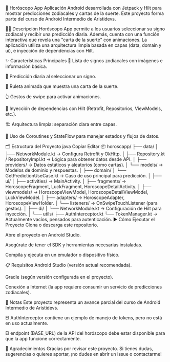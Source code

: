 🌟 Horóscopo App
Aplicación Android desarrollada con Jetpack y Hilt para mostrar predicciones zodiacales y cartas de la suerte.
Este proyecto forma parte del curso de Android Intermedio de Aristidevs.

🧙‍♀️ Descripción
Horóscopo App permite a los usuarios seleccionar su signo zodiacal y recibir una predicción diaria. Además, cuenta con una función interactiva que revela una "carta de la suerte" con animaciones.
La aplicación utiliza una arquitectura limpia basada en capas (data, domain y ui), e inyección de dependencias con Hilt.

✨ Características Principales
🔮 Lista de signos zodiacales con imágenes e información básica.

📜 Predicción diaria al seleccionar un signo.

🎡 Ruleta animada que muestra una carta de la suerte.

👆 Gestos de swipe para activar animaciones.

🧩 Inyección de dependencias con Hilt (Retrofit, Repositorios, ViewModels, etc.).

🏗️ Arquitectura limpia: separación clara entre capas.

🔄 Uso de Coroutines y StateFlow para manejar estados y flujos de datos.

🗂️ Estructura del Proyecto
java
Copiar
Editar
📦 horoscapp/
├── data/
│   ├── NetworkModule.kt → Configura Retrofit y OkHttp.
│   ├── Repository.kt / RepositoryImpl.kt → Lógica para obtener datos desde API.
│   ├── providers/ → Datos estáticos y aleatorios (como cartas).
│   └── models/ → Modelos de dominio y respuestas.
│
├── domain/
│   └── GetPredictionUseCase.kt → Caso de uso principal para predicción.
│
├── ui/
│   ├── activities/ → MainActivity.
│   ├── fragments/ → HoroscopeFragment, LuckFragment, HoroscopeDetailActivity.
│   ├── viewmodels/ → HoroscopeViewModel, HoroscopeDetailViewModel, LuckViewModel.
│   ├── adapters/ → HoroscopeAdapter, HoroscopeViewHolder.
│   └── listeners/ → OnSwipeTouchListener (para gestos).
│
├── di/
│   └── NetworkModule.kt → Configuración de Hilt para inyección.
│
└── utils/
├── AuthInterceptor.kt
└── TokenManager.kt → Actualmente vacíos, pensados para autenticación.
▶️ Cómo Ejecutar el Proyecto
Clona o descarga este repositorio.

Abre el proyecto en Android Studio.

Asegúrate de tener el SDK y herramientas necesarias instaladas.

Compila y ejecuta en un emulador o dispositivo físico.

📋 Requisitos
Android Studio (versión actual recomendada).

Gradle (según versión configurada en el proyecto).

Conexión a Internet (la app requiere consumir un servicio de predicciones zodiacales).

📝 Notas
Este proyecto representa un avance parcial del curso de Android Intermedio de Aristidevs.

El AuthInterceptor contiene un ejemplo de manejo de tokens, pero no está en uso actualmente.

El endpoint (BASE_URL) de la API del horóscopo debe estar disponible para que la app funcione correctamente.

🙌 Agradecimientos
Gracias por revisar este proyecto.
Si tienes dudas, sugerencias o quieres aportar, ¡no dudes en abrir un issue o contactarme!